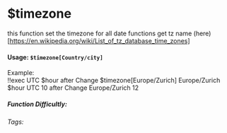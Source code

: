 # $timezone
this function set the timezone for all date functions
get tz name (here)[https://en.wikipedia.org/wiki/List_of_tz_database_time_zones]
#### Usage: `$timezone[Country/city]`

Example:
<br/>
<discord-messages>
	<discord-message :bot="false" role-color="#ffcc9a" author="Member">
		!!exec 
        UTC $hour
        after Change $timezone[Europe/Zurich]
        Europe/Zurich $hour
	</discord-message>
	<discord-message :bot="true" role-color="#0099ff" author="Custom Command" avatar="https://media.discordapp.net/avatars/725721249652670555/781224f90c3b841ba5b40678e032f74a.webp">
		UTC 10
        after Change  Europe/Zurich 12
	</discord-message>
</discord-messages>

##### Function Difficultly: <Badge type="tip" text="Easy" vertical="middle" /> 
###### Tags: <Badge type="tip" text="timezone" vertical="middle" /> 
